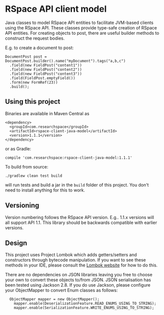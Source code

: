 # RSpace API client model

Java classes to model RSpace API entities to facilitate JVM-based clients using the RSpace API.
These classes provide type-safe creation of RSpace API entities. For creating objects to post, there
are useful builder methods to construct the request bodies.

E.g. to create a document to post:

    DocumentPost post = DocumentPost.builder().name("myDocument").tags("a,b,c")
      .field(new FieldPost("content1"))
      .field(new FieldPost("content2"))
      .field(new FieldPost("content3"))
      .field(FieldPost.emptyField())
      .form(new FormRef(23))
      .build();

## Using this project

Binaries are  available in Maven Central as 

    <dependency>
      <groupId>com.researchspace</groupId>
      <artifactId>rspace-client-java-model</artifactId>
      <version>1.1.1</version>
    </dependency>
    
 or as Gradle:
 
    compile 'com.researchspace:rspace-client-java-model:1.1.1'
    
 To build from source:
 
    ./gradlew clean test build
    
  will run tests and build a jar in the  `build` folder of this project. You don't need to install anything
   for this to work.
  
  
## Versioning
 
  Version numbering follows the RSpace API version. E.g.. 1.1.x versions will all support API 1.1.
  This library should be backwards compatible with earlier versions.
  
## Design

 This project uses Project Lombok which adds getters/setters and constructors through bytecode 
  manipulation. If you want to see these methods in your IDE, please consult the
   [Lombok website](https://projectlombok.org/) for how to do this.
   
  There are no dependencies on JSON libraries leaving you free to choose your own to convert these
  objects to/from JSON. JSON serialisation has been tested using Jackson 2.8. If you do use Jackson,
  please configure your ObjectMapper to convert Enum classes as follows:
  
      ObjectMapper mapper = new ObjectMapper();
		mapper.enable(DeserializationFeature.READ_ENUMS_USING_TO_STRING);
		mapper.enable(SerializationFeature.WRITE_ENUMS_USING_TO_STRING);